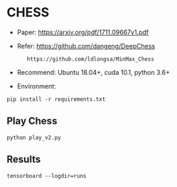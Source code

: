 # CHESS
* Paper: https://arxiv.org/pdf/1711.09667v1.pdf
* Refer: https://github.com/dangeng/DeepChess

         https://github.com/ldlongsa/MinMax_Chess
* Recommend: Ubuntu 18.04+, cuda 10.1, python 3.6+
* Environment:
```
pip install -r requirements.txt
```
## Play Chess
```
python play_v2.py
```
## Results
```
tensorboard --logdir=runs
```
